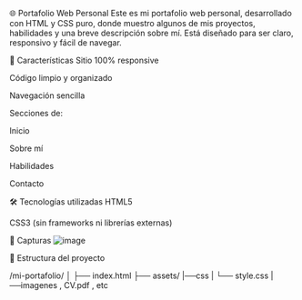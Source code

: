🌐 Portafolio Web Personal
Este es mi portafolio web personal, desarrollado con HTML y CSS puro, donde muestro algunos de mis proyectos, habilidades y una breve descripción sobre mí. Está diseñado para ser claro, responsivo y fácil de navegar.

🚀 Características
Sitio 100% responsive

Código limpio y organizado

Navegación sencilla

Secciones de:

Inicio

Sobre mí

Habilidades

Contacto

🛠️ Tecnologías utilizadas
HTML5

CSS3 (sin frameworks ni librerías externas)

📸 Capturas
![image](https://github.com/user-attachments/assets/16f3167b-b76d-450c-bd6a-544db31ec99f)


📁 Estructura del proyecto

/mi-portafolio/
│
├── index.html
├── assets/
    |──css
    |  └── style.css
    |──imagenes , CV.pdf , etc
        
